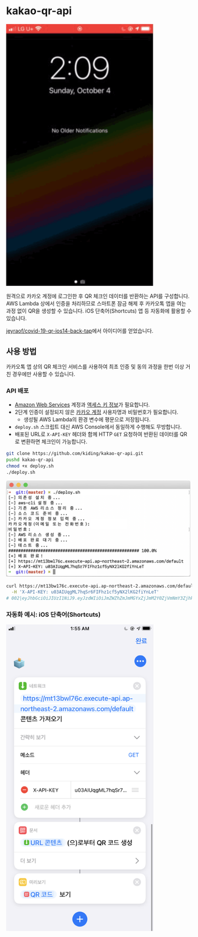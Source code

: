# kakao-qr-api

<img src="images/shortcuts.gif" width=400>

원격으로 카카오 계정에 로그인한 후 QR 체크인 데이터를 반환하는 API를 구성합니다. AWS Lambda 상에서 인증을 처리하므로 스마트폰 잠금 해제 후 카카오톡 앱을 여는 과정 없이 QR을 생성할 수 있습니다. iOS 단축어(Shortcuts) 앱 등 자동화에 활용할 수 있습니다.

[jeyraof/covid-19-qr-ios14-back-tap](https://github.com/jeyraof/covid-19-qr-ios14-back-tap)에서 아이디어를 얻었습니다.

## 사용 방법

카카오톡 앱 상의 QR 체크인 서비스를 사용하여 최초 인증 및 동의 과정을 한번 이상 거친 경우에만 사용할 수 있습니다.

### API 배포

* [Amazon Web Services](http://aws.amazon.com) 계정과 [액세스 키 정보](https://docs.aws.amazon.com/ko_kr/cli/latest/userguide/cli-configure-quickstart.html#cli-configure-quickstart-creds)가 필요합니다.
* 2단계 인증이 설정되지 않은 [카카오 계정](https://accounts.kakao.com) 사용자명과 비밀번호가 필요합니다. 
  * 생성될 AWS Lambda의 환경 변수에 평문으로 저장됩니다.
* `deploy.sh` 스크립트 대신 AWS Console에서 동일하게 수행해도 무방합니다.
* 배포된 URL로 `X-API-KEY` 헤더와 함께 HTTP `GET` 요청하여 반환된 데이터를 QR로 변환하면 체크인이 가능합니다.

```bash
git clone https://github.com/kiding/kakao-qr-api.git
pushd kakao-qr-api
chmod +x deploy.sh
./deploy.sh
```

<img src="images/deploy.png" width=500>

```bash
curl https://mt13bw176c.execute-api.ap-northeast-2.amazonaws.com/default \
  -H 'X-API-KEY: u03AIUqgML7hqSr6FIFhz1cf5yNX2lKG2fiYnLeT'
# 002|eyJhbGciOiJIUzI1NiJ9.eyJzdWIiOiJmZWZhZmJmMGYxZjJmM2Y0ZjVmNmY3ZjhkZWFkYmVlZiIsImlzcyI6Imtha2FvdGFsayIsImV4cCI6MTYwMTc0OTQ2MSwidmVyc2lvbiI6IjAwMiJ9.KMqieVSWm5dO5ZdTKmjrsWmqbmgxiO3xOgbYgu53zvM
```

### 자동화 예시: iOS 단축어(Shortcuts)

<img src="images/shortcuts.png" width=400>
